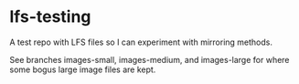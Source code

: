 # lfs-testing

A test repo with LFS files so I can experiment with mirroring methods.

See branches images-small, images-medium, and images-large for where some bogus large image files are kept.
